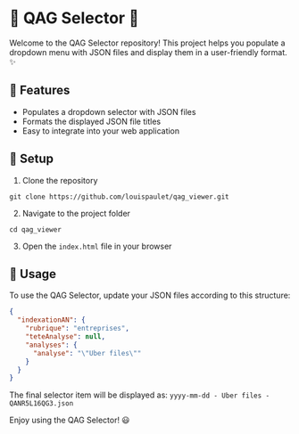 # 🎉 QAG Selector 🎉

Welcome to the QAG Selector repository! This project helps you populate a dropdown menu with JSON files and display them in a user-friendly format. ✨

## 🚀 Features

- Populates a dropdown selector with JSON files
- Formats the displayed JSON file titles
- Easy to integrate into your web application

## 🔧 Setup

1. Clone the repository

```
git clone https://github.com/louispaulet/qag_viewer.git
```

2. Navigate to the project folder

```
cd qag_viewer
```

3. Open the `index.html` file in your browser

## 📄 Usage

To use the QAG Selector, update your JSON files according to this structure:


```json
{
  "indexationAN": {
    "rubrique": "entreprises",
    "teteAnalyse": null,
    "analyses": {
      "analyse": "\"Uber files\""
    }
  }
}
```

The final selector item will be displayed as: `yyyy-mm-dd - Uber files - QANR5L16QG3.json`

Enjoy using the QAG Selector! 😃

